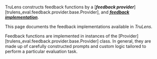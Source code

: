 TruLens constructs feedback functions by a [**_feedback provider_**][trulens_eval.feedback.provider.base.Provider], and [**_feedback implementation_**](../feedback_implementations/index.md).

This page documents the feedback implementations available in _TruLens_.

Feedback functions are implemented in instances of the [Provider][trulens_eval.feedback.provider.base.Provider] class. In general, they are made up of carefully constructed prompts and custom logic tailored to perform a particular evaluation task.
